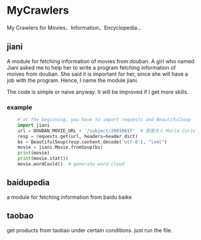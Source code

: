 # MyCrawlers
My Crawlers for Movies、Information、Encyclopedia...



## jiani

A module for fetching information of movies from douban.
A girl who named Jiani asked me to help her to write a program fetching information of moives from douban.
She said it is important for her, since she will have a job with the program. Hence, I name the module jiani.

The code is simple or naive anyway. It will be improved if I get more skills.

### example
```python
    # at the beginning, you have to import requests and BeautifulSoup
    import jiani
    url = DOUBAN_MOVIE_URL + '/subject/26816017'  # 居里夫人 Marie Curie -> url ???
    resp = requests.get(url, headers=header_dict)
    bs = BeautifulSoup(resp.content.decode('utf-8'), "lxml")
    movie = jiani.Movie.fromSoup(bs)
    print(movie)
    print(movie.stat())
    movie.wordCould()  # generate word cloud
```

## baidupedia

a module for fetching information from baidu baike


## taobao

get products from taobao under certain conditions.
just run the file.
